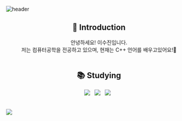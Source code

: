 

<!--
**LS2jin/LS2jin** is a ✨ _special_ ✨ repository because its `README.md` (this file) appears on your GitHub profile.

Here are some ideas to get you started:

- 🔭 I’m currently working on ...
- 🌱 I’m currently learning ...
- 👯 I’m looking to collaborate on ...
- 🤔 I’m looking for help with ...
- 💬 Ask me about ...
- 📫 How to reach me: ...
- 😄 Pronouns: ...
- ⚡ Fun fact: ...
-->

![header](https://capsule-render.vercel.app/api?type=waving&color=0:98D3FF,100:0064CD&text=☁️Sujin's%20GitHub☁️%20&animation=twinkling&fontSize=50&fontAlignY=40&fontAlign=52&height=200&fontColor=FFFFFF)
 
 <h2 align="center">👀 Introduction </h2>
<div align="center">
  안녕하세요! 이수진입니다.<br>
  저는 컴퓨터공학을 전공하고 있으며, 현재는 C++ 언어를 배우고있어요!🌱
</div>
<br>
<h2 align="center">📚 Studying </h2>
<div align="center">
  <img src="https://img.shields.io/badge/c++-00599C?style=for-the-badge&logo=c%2B%2B&logoColor=white"/></a> &nbsp
  <img src="https://img.shields.io/badge/python-3670A0?style=for-the-badge&logo=python&logoColor=ffdd54"/></a> &nbsp
  <img src="https://img.shields.io/badge/C-00599C?style=for-the-badge&logo=c&logoColor=white"></a> &nbsp
</div>
<br><br>

<img src="https://capsule-render.vercel.app/api?type=waving&color=0:98D3FF,100:0088FF&height=150&text=⛵%20%20&fontAlign=30&fontAlignY=45&section=footer"/>
